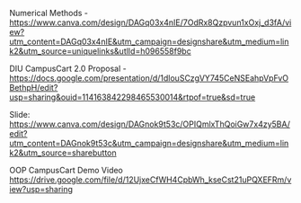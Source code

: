 Numerical Methods - https://www.canva.com/design/DAGq03x4nIE/7OdRx8Qzpvun1xOxj_d3fA/view?utm_content=DAGq03x4nIE&utm_campaign=designshare&utm_medium=link2&utm_source=uniquelinks&utlId=h096558f9bc

DIU CampusCart 2.0 Proposal - https://docs.google.com/presentation/d/1dlouSCzgVY745CeNSEahpVpFvOBethpH/edit?usp=sharing&ouid=114163842298465530014&rtpof=true&sd=true

Slide: https://www.canva.com/design/DAGnok9t53c/OPIQmlxThQoiGw7x4zy5BA/edit?utm_content=DAGnok9t53c&utm_campaign=designshare&utm_medium=link2&utm_source=sharebutton

OOP CampusCart Demo Video https://drive.google.com/file/d/12UjxeCfWH4CpbWh_kseCst21uPQXEFRm/view?usp=sharing
